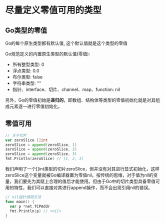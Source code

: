 # 尽量定义零值可用的类型

## Go类型的零值

Go的每个原生类型都有默认值, 这个默认值就是这个类型的零值

Go规范定义的内置原生类型的默认值(零值):

- 所有整型类型: 0
- 浮点类型: 0.0
- 布尔类型: false
- 字符串类型: ""
- 指针、interface、切片、channel、map、function: nil

另外，Go的零值初始是**递归的**，即数组、结构体等类型的零值初始化就是对其组成元素逐一进行零值初始化。

## 零值可用

```go
// 关于切片
var zeroSlice []int
zeroSlice = append(zeroSlice, 1)
zeroSlice = append(zeroSlice, 2)
zeroSlice = append(zeroSlice, 3)
fmt.Println(zeroSlice) // [1, 2, 3]
```

我们声明了一个[​]int类型的切片zeroSlice，但并没有对其进行显式初始化，这样zeroSlice这个变量就被Go编译器置为零值nil。按传统的思维，对于值为nil的变量，我们要先为其赋上合理的值后才能使用。但由于Go中的切片类型具备零值可用的特性，我们可以直接对其进行append操作，而不会出现引用nil的错误。

```go
// nil指针调用方法
func main() {
  var p *net.TCPAddr
  fmt.Println(p) // <nil>
}
```


